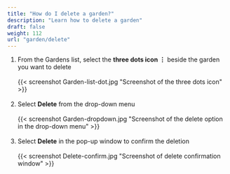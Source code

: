 ```yaml
---
title: "How do I delete a garden?"
description: "Learn how to delete a garden"
draft: false
weight: 112
url: "garden/delete"
---
```


1. From the Gardens list, select the **three dots icon ⋮** beside the garden you want to delete<br /><br />
{{< screenshot Garden-list-dot.jpg "Screenshot of the three dots icon" >}}<br /><br />
2. Select **Delete** from the drop-down menu<br /><br />
{{< screenshot Garden-dropdown.jpg "Screenshot of the delete option in the drop-down menu" >}}<br /><br />
3. Select **Delete** in the pop-up window to confirm the deletion<br /><br />
{{< screenshot Delete-confirm.jpg "Screenshot of delete confirmation window" >}}<br /><br />
